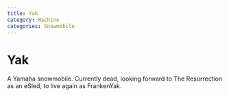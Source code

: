 ```yaml
---
title: Yak
category: Machine
categories: Snowmobile
---
```

# Yak

A Yamaha snowmobile. Currently dead, looking forward to The Resurrection as an eSled, to live again as FrankenYak.

